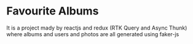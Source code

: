 # Favourite Albums
It is a project mady by reactjs and redux (RTK Query and Async Thunk) where albums and users and photos are all generated using faker-js
